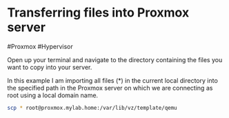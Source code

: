 # Transferring files into Proxmox server
#Proxmox #Hypervisor 

Open up your terminal and navigate to the directory containing the files you want to copy into your server.

In this example I am importing all files (\*) in the current local directory into the specified path in the Proxmox server on which we are connecting as root using a local domain name. 
```bash
scp * root@proxmox.mylab.home:/var/lib/vz/template/qemu
```

